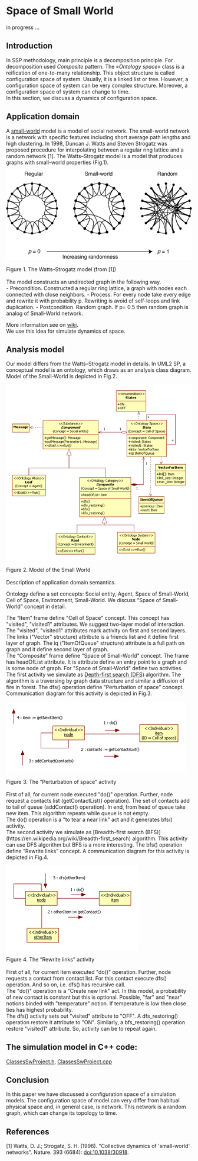 # Space of Small World
in progress ...

## Introduction
In SSP methodology, main principle is a decomposition principle. For decomposition used *Composite* pattern. The *«Ontology space»* class is  a reification of one-to-many relationship. This object structure is called configuration space of system. Usually, it is a linked list or tree. However, a configuration space of system can be very complex structure. Moreover, a configuration space of system can change to time.<br/>
In this section, we discuss a dynamics of configuration space.


## Application domain
A [small-world](https://en.wikipedia.org/wiki/Small-world_network) model is a model of social network. The small-world network is a network with specific features including short average path lengths and high clustering. 
In 1998, Duncan J. Watts and Steven Strogatz was proposed procedure for interpolating between a regular ring lattice and a random network [1]. The Watts–Strogatz model is a model that produces graphs with small-world properties (Fig.1).
<p><img src="Fig1.png" alt="" /></p>
Figure 1. The Watts–Strogatz model (from [1])<br/>
<br/>
The model constructs an undirected graph in the following way.<br/>
- Precondition. Constructed a regular ring lattice, a graph with nodes each connected with close neighbors.
- Process. For every node take every edge and rewrite it with probability p. Rewriting is avoid of self-loops and link duplication. 
- Postcondition. Random graph.
If p= 0.5 then random graph is analog of Small-World network.<br/>

More information see on [wiki](https://en.wikipedia.org/wiki/Watts%E2%80%93Strogatz_model).<br/>
We use this idea for simulate dynamics of space.


## Analysis model
Our model differs from the Watts–Strogatz model in details.
In UML2 SP, a conceptual model is an ontology, which draws as an analysis class diagram. Model of the Small-World is depicted in Fig.2. 
<p><img src="Fig2.png" alt="" /></p>
Figure 2. 	Model of the Small World<br/>
<br/>
Description of application domain semantics.

Ontology define a set concepts: Social entity, Agent, Space 
of Small-World, Cell of Space, Environment, Small-World. We discuss “Space of Small-World” concept in detail.

The “Item” frame define "Cell of Space" concept. This concept has "visited", "visited1" attributes. We suggest two-layer model of interaction. The "visited", "visited1" attributes mark activity on first and second layers. The links ("Vector" structure) attribute is a friends list and it define first layer of graph. The iq ("ItemOfQueue" structure) attribute is a full path on graph and it define second layer of graph.<br/>
The “Composite” frame define "Space of Small-World" concept. The frame has headOfList attribute. It is attribute define an entry point to a graph and is some node of graph. For "Space of Small-World" define two activities.<br/> 
The first activity we simulate as [Depth-first search (DFS)](https://en.wikipedia.org/wiki/Depth-first_search) algorithm. The algorithm is a traversing by graph data structure and similar a diffusion of fire in forest. The dfs() operation define “Perturbation of space” concept. Communication diagram for this activity is depicted in Fig.3.
<p><img src="Fig3.png" alt="" /></p>
Figure 3. 	The “Perturbation of space” activity<br/>
<br/>
First of all, for current node executed "do()" operation. Further, node request a contacts list (getContactList() operation). The set of contacts add to tail of queue (addContact() operation). In end, from head of queue take new item. This algorithm repeats while queue is not empty.<br/>  
The do() operation is a "to tear a near link" act and it generates bfs() activity.<br/>
The second activity we simulate as [Breadth-first search (BFS)](https://en.wikipedia.org/wiki/Breadth-first_search) algorithm. This activity can use DFS algorithm but BFS is a more interesting. The bfs() operation define “Rewrite links” concept. A communication diagram for this activity is depicted in Fig.4.
<p><img src="Fig4.png" alt="" /></p>
Figure 4. 	The “Rewrite links” activity<br/>
<br/>
First of all, for current item executed "do()" operation. Further, node requests a contact from contact list. For this contact execute dfs() operation. And so on, i.e. dfs() has recursive call.<br/>
The "do()" operation is a "Create new link" act. In this model, a probability of new contact is constant but this is optional. Possible, "far" and "near" notions binded with "temperature" notion. If temperature is low then close ties has highest probability.<br/>
The dfs() activity sets out "visited" attribute to "OFF". A dfs_restoring() operation restore it attribute to "ON". Similarly, a bfs_restoring() operation restore "visited1" attribute. So, activity can be to repeat again.


## The simulation model in C++ code:  
[ClassesSwProject.h](https://github.com/vgurianov/uml-sp/blob/master/examples/fractal/ClassesOfFractalProject.h), 
[ClassesSwProject.cpp](https://github.com/vgurianov/uml-sp/blob/master/examples/fractal/ClassesOfFractalProject.cpp)


## Conclusion
In this paper we have discussed a configuration space of a simulation models. The configuration space of model can very differ from habitual physical space and, in general case, is network. This network is a random graph, which can change its topology to time.

## References
[1]	Watts, D. J.; Strogatz, S. H. (1998). "Collective dynamics of 'small-world' networks". Nature. 393 (6684): [doi:10.1038/30918](https://www.nature.com/articles/30918).
